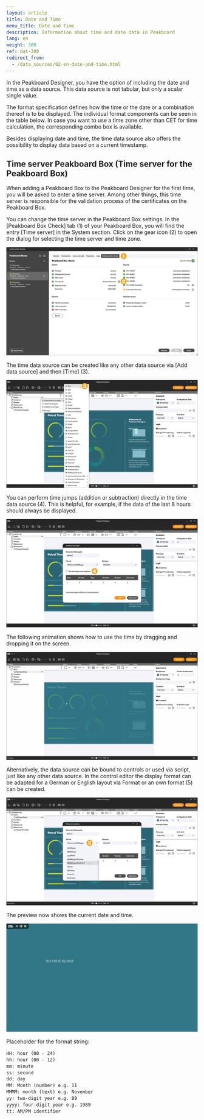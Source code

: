 ```yaml
---
layout: article
title: Date and Time
menu_title: Date and Time
description: Information about time and date data in Peakboard
lang: en
weight: 300
ref: dat-300
redirect_from:
  - /data_sources/02-en-date-and-time.html
---
```


In the Peakboard Designer, you have the option of including the date and time as a data source.
This data source is not tabular, but only a scalar single value.

The format specification defines how the time or the date or a combination thereof is to be displayed.
The individual format components can be seen in the table below.
In case you want to use a time zone other than CET for time calculation, the corresponding combo box is available.

Besides displaying date and time, the time data source also offers the possibility to display data based on a current timestamp.

## Time server Peakboard Box (Time server for the Peakboard Box)

When adding a Peakboard Box to the Peakboard Designer for the first time, you will be asked to enter a time server. Among other things, this time server is responsible for the validation process of the certificates on the Peakboard Box.

You can change the time server in the Peakboard Box settings.
In the [Peakboard Box Check] tab (1) of your Peakboard Box, you will find the entry [Time server] in the System section.
Click on the gear icon (2) to open the dialog for selecting the time server and time zone.

![Time server](/assets/images/data-sources/date-and-time/en_timeserver.png)

The time data source can be created like any other data source via [Add data source] and then [Time] (3).

![Time data source](/assets/images/data-sources/date-and-time/de_timedatasource_01.png)

You can perform time jumps (addition or subtraction) directly in the time data source (4). This is helpful, for example, if the data of the last 8 hours should always be displayed.

![Time data source](/assets/images/data-sources/date-and-time/de_timedatasource_02.png)

The following animation shows how to use the time by dragging and dropping it on the screen.

![Time data source](/assets/images/data-sources/date-and-time/en_timedatasource_03.gif)

Alternatively, the data source can be bound to controls or used via script, just like any other data source.
In the control editor the display format can be adapted for a German or English layout via Format or an own format (5) can be created.

![Time data source](/assets/images/data-sources/date-and-time/de_timedatasource_04.png)

The preview now shows the current date and time.

![Time data source](/assets/images/data-sources/date-and-time/timedatasource_05.png)

Placeholder for the format string:

```html
HH: hour (00 - 24)
hh: hour (00 - 12)
mm: minute
ss: second
dd: day
MM: Month (number) e.g. 11
MMMM: month (text) e.g. November
yy: two-digit year e.g. 89
yyyy: four-digit year e.g. 1989
tt: AM/PM identifier
```
